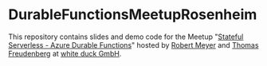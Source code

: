 # DurableFunctionsMeetupRosenheim

This repository contains slides and demo code for the Meetup "[Stateful Serverless - Azure Durable Functions](https://www.meetup.com/Azure-Meetup-Rosenheim/events/265174701/)" hosted by [Robert Meyer](https://twitter.com/roeb) and [Thomas Freudenberg](https://twitter.com/thoemmi) at [white duck GmbH](https://twitter.com/whiteduck_gmbh).
